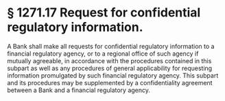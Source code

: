 # § 1271.17   Request for confidential regulatory information.

A Bank shall make all requests for confidential regulatory information to a financial regulatory agency, or to a regional office of such agency if mutually agreeable, in accordance with the procedures contained in this subpart as well as any procedures of general applicability for requesting information promulgated by such financial regulatory agency. This subpart and its procedures may be supplemented by a confidentiality agreement between a Bank and a financial regulatory agency.




